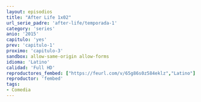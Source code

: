 ```yaml
---
layout: episodios
title: "After Life 1x02"
url_serie_padre: 'after-life/temporada-1'
category: 'series'
anio: '2015'
capitulo: 'yes'
prev: 'capitulo-1'
proximo: 'capitulo-3'
sandbox: allow-same-origin allow-forms
idioma: 'Latino'
calidad: 'Full HD'
reproductores_fembed: ["https://feurl.com/v/65g86s0z584eklz","Latino"]
reproductor: 'fembed'
tags:
- Comedia
---
```











